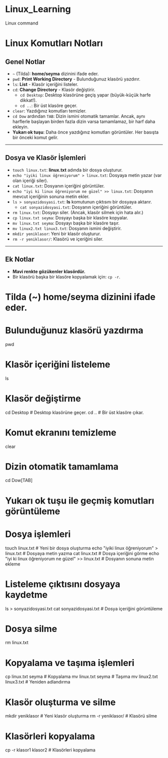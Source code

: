 # Linux_Learning
Linux command

# Linux Komutları Notları

## Genel Notlar
- `~` (Tilda): **home/seyma** dizinini ifade eder.
- `pwd`: **Print Working Directory** - Bulunduğunuz klasörü yazdırır.
- `ls`: **List** - Klasör içeriğini listeler.
- `cd`: **Change Directory** - Klasör değiştirir.
  - `cd Desktop`: Desktop klasörüne geçiş yapar (büyük-küçük harfe dikkat!).
  - `cd ..`: Bir üst klasöre geçer.
- `clear`: Yazdığınız komutları temizler.
- `cd Dow` ardından `TAB`: Dizin ismini otomatik tamamlar. Ancak, aynı harflerle başlayan birden fazla dizin varsa tamamlamaz, bir harf daha ekleyin.
- **Yukarı ok tuşu**: Daha önce yazdığınız komutları görüntüler. Her basışta bir önceki komut gelir.

---

## Dosya ve Klasör İşlemleri
- `touch linux.txt`: **linux.txt** adında bir dosya oluşturur.
- `echo "iyiki linux öğreniyorum" > linux.txt`: Dosyaya metin yazar (var olan içeriği siler).
- `cat linux.txt`: Dosyanın içeriğini görüntüler.
- `echo "iyi ki linux öğreniyorum ne güzel" >> linux.txt`: Dosyanın mevcut içeriğinin sonuna metin ekler.
- `ls > sonyazidosyasi.txt`: **ls** komutunun çıktısını bir dosyaya aktarır.
  - `cat sonyazidosyasi.txt`: Dosyanın içeriğini görüntüler.
- `rm linux.txt`: Dosyayı siler. (Ancak, klasör silmek için hata alır.)
- `cp linux.txt seyma`: Dosyayı başka bir klasöre kopyalar.
- `mv linux.txt seyma`: Dosyayı başka bir klasöre taşır.
- `mv linux2.txt linux3.txt`: Dosyanın ismini değiştirir.
- `mkdir yeniklasor`: Yeni bir klasör oluşturur.
- `rm -r yeniklasor/`: Klasörü ve içeriğini siler.

---

## Ek Notlar
- **Mavi renkte gözükenler klasördür.**
- Bir klasörü başka bir klasöre kopyalamak için: `cp -r`.




# Tilda (~) home/seyma dizinini ifade eder.
# Bulunduğunuz klasörü yazdırma
pwd

# Klasör içeriğini listeleme
ls

# Klasör değiştirme
cd Desktop      # Desktop klasörüne geçer.
cd ..           # Bir üst klasöre çıkar.

# Komut ekranını temizleme
clear

# Dizin otomatik tamamlama
cd Dow[TAB]

# Yukarı ok tuşu ile geçmiş komutları görüntüleme

# Dosya işlemleri
touch linux.txt                               # Yeni bir dosya oluşturma
echo "iyiki linux öğreniyorum" > linux.txt    # Dosyaya metin yazma
cat linux.txt                                 # Dosya içeriğini görme
echo "iyi ki linux öğreniyorum ne güzel" >> linux.txt  # Dosyanın sonuna metin ekleme

# Listeleme çıktısını dosyaya kaydetme
ls > sonyazidosyasi.txt
cat sonyazidosyasi.txt                        # Dosya içeriğini görüntüleme

# Dosya silme
rm linux.txt

# Kopyalama ve taşıma işlemleri
cp linux.txt seyma                            # Kopyalama
mv linux.txt seyma                            # Taşıma
mv linux2.txt linux3.txt                      # Yeniden adlandırma

# Klasör oluşturma ve silme
mkdir yeniklasor                              # Yeni klasör oluşturma
rm -r yeniklasor/                             # Klasörü silme

# Klasörleri kopyalama
cp -r klasor1 klasor2                         # Klasörleri kopyalama
